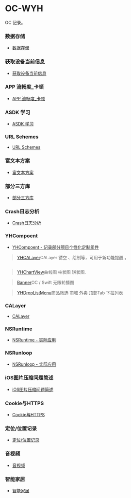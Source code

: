 # OC-WYH
OC 记录。

### 数据存储
* [数据存储](https://github.com/itwyhuaing/OC-WYH/tree/master/DataStore)

### 获取设备当前信息
* [获取设备当前信息](https://github.com/itwyhuaing/OC-WYH/tree/master/GainRelativeInfo)

### APP 流畅度_卡顿
* [APP 流畅度_卡顿](https://github.com/itwyhuaing/OC-WYH/tree/master/APP%20流畅度_卡顿)

### ASDK 学习
* [ASDK 学习](https://github.com/itwyhuaing/OC-WYH/tree/master/ASDKProject)

### URL Schemes
* [URL Schemes](https://github.com/itwyhuaing/OC-WYH/tree/master/URL%20Schemes)

### 富文本方案
* [富文本方案](https://github.com/itwyhuaing/OC-WYH/tree/master/Moblie_RichText)

### 部分三方库  
* [部分三方库](https://github.com/itwyhuaing/OC-WYH/tree/master/部分三方库)

### Crash日志分析
* [Crash日志分析](https://github.com/itwyhuaing/OC-WYH/tree/master/Crash_Analyze)

### YHCompoent
* [YHCompoent - 记录部分项目个性化定制组件](https://github.com/itwyhuaing/OC-WYH/tree/master/YHCompoent)
> [YHCALayer]()CALayer 镂空 、绘制等，可用于新功能提醒 。

![]()

> [YHChartView]()曲线图 柱状图 饼状图.

> [Banner]()OC / Swift 无限轮播图

> [YHDropListMenu]()商品筛选 商城 外卖 顶部Tab 下拉列表

### CALayer
* [CALayer](https://github.com/itwyhuaing/OC-WYH/tree/master/CALayer)

### NSRuntime
* [NSRuntime - 实际应用](https://github.com/itwyhuaing/OC-WYH/tree/master/NSRuntime)

### NSRunloop
* [NSRunloop - 实际应用](https://github.com/itwyhuaing/OC-WYH/tree/master/NSRunloop)

### iOS图片压缩问题简述  
* [iOS图片压缩问题简述](https://github.com/itwyhuaing/OC-WYH/tree/master/iOS图片压缩问题简述)

### Cookie与HTTPS
* [Cookie与HTTPS](https://github.com/itwyhuaing/OC-WYH/tree/master/Cookie与HTTPS)

### 定位/位置记录
* [定位/位置记录](https://github.com/itwyhuaing/OC-WYH/tree/master/定位:位置记录)

### 音视频
* [音视频](https://github.com/itwyhuaing/OC-WYH/tree/master/音视频)

### 智能家居
* [智能家居](https://github.com/itwyhuaing/OC-WYH/tree/master/智能家居)
